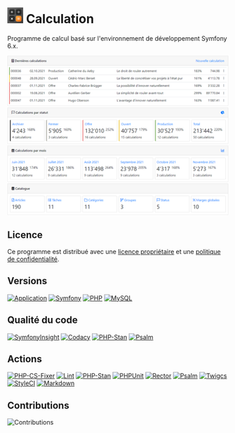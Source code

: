 # ![Icon](public/images/icons/favicon-36x36.png) Calculation

Programme de calcul basé sur l'environnement de développement Symfony 6.x.

![Screenshot](public/help/images/home.png)

## Licence

Ce programme est distribué avec une [licence propriétaire](LICENSE.md) et une
[politique de confidentialité](POLICY.md).

## Versions

[![Application](https://img.shields.io/badge/Application-3.0.0-blue)](https://github.com/laurentmuller/calculation)
[![Symfony](https://img.shields.io/badge/Symfony-6.3.3-informational?logo=symfony)](https://symfony.com)
[![PHP](https://img.shields.io/badge/PHP-8.2.5-informational?logo=php)](https://www.php.net)
[![MySQL](https://img.shields.io/badge/MySQL-5.7.32-informational?logo=mysql)](https://www.mysql.com)

## Qualité du code

[![SymfonyInsight](https://insight.symfony.com/projects/b3a90438-77e0-4811-a8df-7ad782a9b62a/mini.svg)](https://insight.symfony.com/projects/b3a90438-77e0-4811-a8df-7ad782a9b62a)
[![Codacy](https://app.codacy.com/project/badge/Grade/47008d380fac4a3ea891c7bd72bddd58)](https://www.codacy.com/gh/laurentmuller/calculation/dashboard?utm_source=github.com&amp;utm_medium=referral&amp;utm_content=laurentmuller/calculation&amp;utm_campaign=Badge_Grade)
[![PHP-Stan](https://img.shields.io/badge/PHPStan-Level%207-brightgreen.svg?style=flat&logo=php)](https://phpstan.org/blog/find-bugs-in-your-code-without-writing-tests)
[![Psalm](https://img.shields.io/badge/Psalm-Level%201-brightgreen.svg?style=flat)](https://psalm.dev/docs/running_psalm/installation/)

## Actions

[![PHP-CS-Fixer](https://github.com/laurentmuller/calculation/actions/workflows/php-cs-fixer.yaml/badge.svg)](https://github.com/laurentmuller/calculation/actions/workflows/php-cs-fixer.yaml)
[![Lint](https://github.com/laurentmuller/calculation/actions/workflows/lint.yaml/badge.svg)](https://github.com/laurentmuller/calculation/actions/workflows/lint.yaml)
[![PHP-Stan](https://github.com/laurentmuller/calculation/actions/workflows/php-stan.yaml/badge.svg)](https://github.com/laurentmuller/calculation/actions/workflows/php-stan.yaml)
[![PHPUnit](https://github.com/laurentmuller/calculation/actions/workflows/php-unit.yaml/badge.svg)](https://github.com/laurentmuller/calculation/actions/workflows/php-unit.yaml)
[![Rector](https://github.com/laurentmuller/calculation/actions/workflows/rector.yaml/badge.svg)](https://github.com/laurentmuller/calculation/actions/workflows/rector.yaml)
[![Psalm](https://github.com/laurentmuller/calculation/actions/workflows/psalm.yaml/badge.svg)](https://github.com/laurentmuller/calculation/actions/workflows/psalm.yaml)
[![Twigcs](https://github.com/laurentmuller/calculation/actions/workflows/twigcs.yaml/badge.svg)](https://github.com/laurentmuller/calculation/actions/workflows/twigcs.yaml)
[![StyleCI](https://github.styleci.io/repos/229945132/shield?branch=master)](https://github.styleci.io/repos/229945132?branch=master)
[![Markdown](https://github.com/laurentmuller/calculation/actions/workflows/markdown.yaml/badge.svg)](https://github.com/laurentmuller/calculation/actions/workflows/markdown.yaml)

## Contributions

![Contributions](https://streak-stats.demolab.com?user=laurentmuller&locale=fr&type=png)
